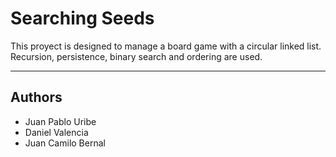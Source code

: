 # Searching Seeds

This proyect is designed to manage a board game with a circular linked list. Recursion, persistence, binary search and ordering are used.

-------------------------------------------------------------------------------------------------------------------------

## Authors
* Juan Pablo Uribe
* Daniel Valencia
* Juan Camilo Bernal
